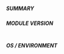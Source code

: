 <!--- This is a public project I work on in my free time. There is no gurantee of support. -->
<!--- Complete *all* sections that you can as it helps with debugging problems. -->

##### SUMMARY
<!--- Explain the problem below -->


##### MODULE VERSION
<!--- Run 'Import-Module -Name PSWSMan -PassThru and paste output here -->
```paste below

```

##### OS / ENVIRONMENT
<!--- Provide relevant PowerShell host information, i.e. distribution, version, pwsh version -->
